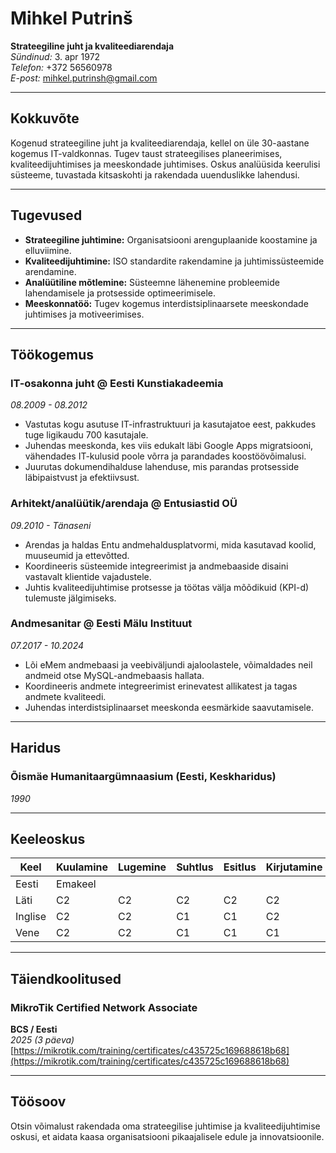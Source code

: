 # Mihkel Putrinš  

**Strateegiline juht ja kvaliteediarendaja**  
*Sündinud:* 3. apr 1972  
*Telefon:* +372 56560978  
*E-post:* [mihkel.putrinsh@gmail.com](mailto:mihkel.putrinsh@gmail.com)  

---

## Kokkuvõte  

Kogenud strateegiline juht ja kvaliteediarendaja, kellel on üle 30-aastane kogemus IT-valdkonnas. Tugev taust strateegilises planeerimises, kvaliteedijuhtimises ja meeskondade juhtimises. Oskus analüüsida keerulisi süsteeme, tuvastada kitsaskohti ja rakendada uuenduslikke lahendusi.  

---

## Tugevused  

- **Strateegiline juhtimine:** Organisatsiooni arenguplaanide koostamine ja elluviimine.  
- **Kvaliteedijuhtimine:** ISO standardite rakendamine ja juhtimissüsteemide arendamine.  
- **Analüütiline mõtlemine:** Süsteemne lähenemine probleemide lahendamisele ja protsesside optimeerimisele.  
- **Meeskonnatöö:** Tugev kogemus interdistsiplinaarsete meeskondade juhtimises ja motiveerimises.  

---

## Töökogemus  

### IT-osakonna juht @ Eesti Kunstiakadeemia  

*08.2009 - 08.2012*  

- Vastutas kogu asutuse IT-infrastruktuuri ja kasutajatoe eest, pakkudes tuge ligikaudu 700 kasutajale.  
- Juhendas meeskonda, kes viis edukalt läbi Google Apps migratsiooni, vähendades IT-kulusid poole võrra ja parandades koostöövõimalusi.  
- Juurutas dokumendihalduse lahenduse, mis parandas protsesside läbipaistvust ja efektiivsust.  

### Arhitekt/analüütik/arendaja @ Entusiastid OÜ  

*09.2010 - Tänaseni*  

- Arendas ja haldas Entu andmehaldusplatvormi, mida kasutavad koolid, muuseumid ja ettevõtted.  
- Koordineeris süsteemide integreerimist ja andmebaaside disaini vastavalt klientide vajadustele.  
- Juhtis kvaliteedijuhtimise protsesse ja töötas välja mõõdikuid (KPI-d) tulemuste jälgimiseks.  

### Andmesanitar @ Eesti Mälu Instituut  

*07.2017 - 10.2024*  

- Lõi eMem andmebaasi ja veebiväljundi ajaloolastele, võimaldades neil andmeid otse MySQL-andmebaasis hallata.  
- Koordineeris andmete integreerimist erinevatest allikatest ja tagas andmete kvaliteedi.  
- Juhendas interdistsiplinaarset meeskonda eesmärkide saavutamisele.  

---

## Haridus  

### Õismäe Humanitaargümnaasium (Eesti, Keskharidus)  

*1990*  

---

## Keeleoskus  

| Keel     | Kuulamine | Lugemine | Suhtlus | Esitlus | Kirjutamine |
|----------|-----------|----------|---------|---------|-------------|
| Eesti    | Emakeel   |          |         |         |             |
| Läti     | C2        | C2       | C2      | C2      | C2          |
| Inglise  | C2        | C2       | C1      | C1      | C2          |
| Vene     | C2        | C2       | C1      | C1      | C1          |

---

## Täiendkoolitused  

### MikroTik Certified Network Associate  

**BCS / Eesti**  
*2025 (3 päeva)*  
[https://mikrotik.com/training/certificates/c435725c169688618b68](https://mikrotik.com/training/certificates/c435725c169688618b68)  

---

## Töösoov  

Otsin võimalust rakendada oma strateegilise juhtimise ja kvaliteedijuhtimise oskusi, et aidata kaasa organisatsiooni pikaajalisele edule ja innovatsioonile.  
